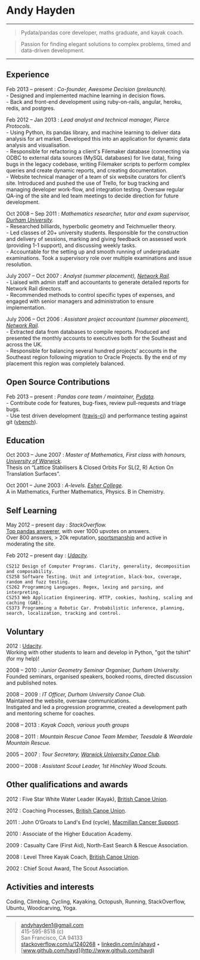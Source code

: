 Andy Hayden
===========

----

> Pydata/pandas core developer, maths graduate, and kayak coach.

> Passion for finding elegant solutions to complex problems, timed and data-driven development.  

----

Experience
----------

Feb 2013 – present
:   *Co-founder, Awesome Decision (prelaunch).*  
    - Designed and implemented machine learning in decision flows.  
    - Back and front-end development using ruby-on-rails, angular, heroku, redis, and postgres.  

Feb 2012 – Jan 2013
:   *Lead analyst and technical manager, Pierce Protocols.*  
    - Using Python, its pandas library, and machine learning to deliver data analysis for art market. Developed this
    into an application for dynamic data analysis and visualisation.  
    - Responsible for refactoring a client's Filemaker database (connecting via ODBC to external data sources
    (MySQL databases) for live data), fixing bugs in the legacy codebase, writing Filemaker scripts to perform
    complex queries and create dynamic reports, and creating documentation.  
    - Website technical manager of a team of six website curators for client’s site. Introduced and pushed the
    use of Trello, for bug tracking and managing developer work-flow, and integration testing. Oversaw regular
    QA-ing of the site and led team meetings to decide direction for future development.  

Oct 2008 – Sep 2011
:   *Mathematics researcher, tutor and exam supervisor, [Durham University](https://www.dur.ac.uk/mathematical.sciences/).*    
    - Researched billiards, hyperbolic geometry and Teichmueller theory.  
    - Led classes of 20+ university students. Responsible for the construction and delivery of sessions, marking
    and giving feedback on assessed work (providing 1-1 support), and discussing weekly tasks.  
    - Accountable for the setting up and smooth running of undergraduate examinations. Took a supervisory role
    over multiple examinations and issue resolution.  

July 2007 – Oct 2007
:   *Analyst (summer placement), [Network Rail](http://www.networkrail.co.uk/).*  
    - Liaised with admin staff and accountants to generate detailed reports for Network Rail directors.  
    - Recommended methods to control specific types of expenses, and engaged with senior managers and
    administration to ensure implementation.  

July 2006 – Oct 2006
:   *Assistant project accountant (summer placement), [Network Rail](http://www.networkrail.co.uk/).*  
    - Extracted data from databases to compile reports. Produced and presented the monthly accounts to
    executives both for the Southeast and across the UK.  
    - Responsible for balancing several hundred projects’ accounts in the Southeast region following migration to
    Oracle Projects. By the end of my placement this region was completely balanced.  

Open Source Contributions
-------------------------

Feb 2013 – present
:   *Pandas core team / maintainer, [Pydata](https://github.com/pydata?tab=members).*  
    - Contribute code for features, bug-fixes, review pull-requests and triage bugs.  
    - Use test driven development ([travis-ci](https://travis-ci.org/)) and performance testing against git ([vbench](https://github.com/pydata/vbench)).  

Education
---------

Oct 2003 – June 2007
:   *Master of Mathematics, First class with honours, [University of Warwick](http://www2.warwick.ac.uk/fac/sci/maths/).*  
    Thesis on “Lattice Stabilisers & Closed Orbits For SL(2, R) Action On Translation Surfaces”.  

Oct 2001 – June 2003
:   *A-levels. [Esher College](http://www.esher.ac.uk).*  
    A in Mathematics, Further Mathematics, Physics. B in Chemistry.

Self Learning
-------------

May 2012 – present day
:   *StackOverflow.*  
    [Top pandas answerer](http://stackoverflow.com/tags/pandas/topusers), with over 1000 upvotes on answers.  
    Over 800 answers, > 20k reputation, [sportsmanship](http://stackoverflow.com/help/badges/805/sportsmanship?userid=1240268) and active in moderating the site.

Feb 2012 – present day
:   *[Udacity](https://www.udacity.com/).*

    CS212 Design of Computer Programs. Clarity, generality, decomposition and composability.  
    CS258 Software Testing. Unit and integration, black-box, coverage, random and fuzz testing.  
    CS262 Programming Languages. Regex, lexing and parsing, and interpreting.  
    CS253 Web Application Engineering. HTTP, cookies, hashing, scaling and caching (GAE).  
    CS373 Programming a Robotic Car. Probabilistic inference, planning, search, localization, tracking and control.  


Voluntary
---------

2012
:   [Udacity](https://www.udacity.com/).  
    Working with other students to learn and develop in Python, "got the tshirt" (for my help)!

2008 – 2010
:   *Junior Geometry Seminar Organiser, Durham University.*  
    Founded seminars, organised speakers, booked rooms, directed discussion and published notes.

2008 – 2009
:   *IT Officer, Durham University Canoe Club.*  
    Maintained the website, oversaw communications.  
    Instigated and led a progression programme, created a development path and mentoring scheme for coaches.

2008 – 2013
:   *Kayak Coach, various youth groups*

2008 – 2011
:   *Mountain Rescue Canoe Team Member, Teesdale & Weardale Mountain Rescue.*

2005 – 2007
:   *Tour Secretary, [Warwick University Canoe Club](http://www.warwickcanoe.co.uk/).*

2000 – 2008
:   *Assistant Scout Leader, 1st Hinchley Wood Scouts.*


Other qualifications and awards
-------------------------------

2012
:   Five Star White Water Leader (Kayak), [British Canoe Union](http://www.bcu.org.uk/).

2012
:   Coaching Processes, [British Canoe Union](http://www.bcu.org.uk/).

2011
:   John O’Groats to Land's End (cycle), [Macmillan Cancer Support](http://www.macmillan.org.uk).

2010
:   Associate of the Higher Education Academy.

2009
:   Casualty Care (First Aid), North-East Search & Rescue Association.

2008
:   Level Three Kayak Coach, [British Canoe Union](http://www.bcu.org.uk/).

2002
:   Chief Scout Award, The Scout Association.


Activities and interests
------------------------

Coding, Climbing, Cycling, Kayaking, Octopush, Running, StackOverflow, Ubuntu, Woodcarving, Yoga.

----

> <andyhayden1@gmail.com>  
> 415-595-8518 (c)  
> San Francisco, CA 94133  
> [stackoverflow.com/u/1240268](http://stackoverflow.com/u/1240268) • [linkedin.com/in/ahayd](http://linkedin.com/in/ahayd) • [www.github.com/hayd](http://www.github.com/hayd)  